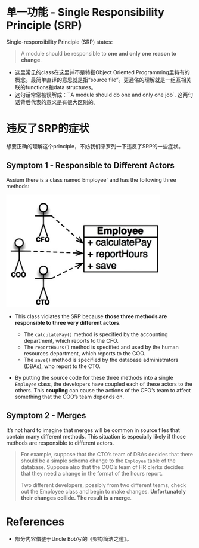 # 单一功能 - Single Responsibility Principle (SRP)

Single-responsibility Principle (SRP) states:

> A module should be responsible to **one and only one reason to change**.

* 这里常见的class在这里并不是特指Object Oriented Programming里特有的概念。最简单直译的意思就是指“source file”。更通俗的理解就是一组互相关联的functions和data structures。
* 这句话常常被误解成：``A module should do one and only one job`. 这两句话背后代表的意义是有很大区别的。

# 违反了SRP的症状

想要正确的理解这个principle，不妨我们来罗列一下违反了SRP的一些症状。

## Symptom 1 - Responsible to Different Actors

Assium there is a class named Employee` and has the following three methods:

![image-20230201195053469](./.images/image-20230201195053469.png)

* This class violates the SRP because **those three methods are responsible to three very different actors**.
    * The `calculatePay()` method is specified by the accounting department, which reports to the CFO. 
    * The `reportHours()` method is specified and used by the human resources department, which reports to the COO. 
    * The `save()` method is specified by the database administrators (DBAs), who report to the CTO.

* By putting the source code for these three methods into a single `Employee` class, the developers have coupled each of these actors to the others. This **coupling** can cause the actions of the CFO’s team to affect something that the COO’s team depends on.

## Symptom 2 - Merges

It’s not hard to imagine that merges will be common in source files that contain many different methods. This situation is especially likely if those methods are responsible to different actors.

> For example, suppose that the CTO’s team of DBAs decides that there should be a simple schema change to the `Employee` table of the database. Suppose also that the COO’s team of HR clerks decides that they need a change in the format of the hours report.
>
> Two different developers, possibly from two different teams, check out the Employee class and begin to make changes. **Unfortunately their changes collide. The result is a merge**.

# References

* 部分内容借鉴于Uncle Bob写的《架构简洁之道》。